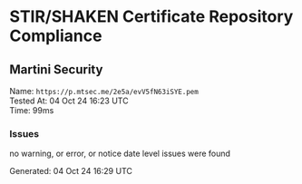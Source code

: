 # STIR/SHAKEN Certificate Repository Compliance

## Martini Security

Name: `https://p.mtsec.me/2e5a/evV5fN63iSYE.pem`\
Tested At: 04 Oct 24 16:23 UTC\
Time: 99ms

### Issues

no warning, or error, or notice date level issues were found

Generated: 04 Oct 24 16:29 UTC